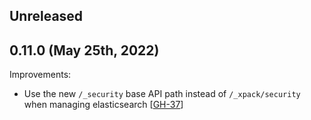 ## Unreleased

## 0.11.0 (May 25th, 2022)

Improvements:
* Use the new `/_security` base API path instead of `/_xpack/security` when managing elasticsearch [[GH-37](https://github.com/hashicorp/vault-plugin-database-elasticsearch/pull/37)]
